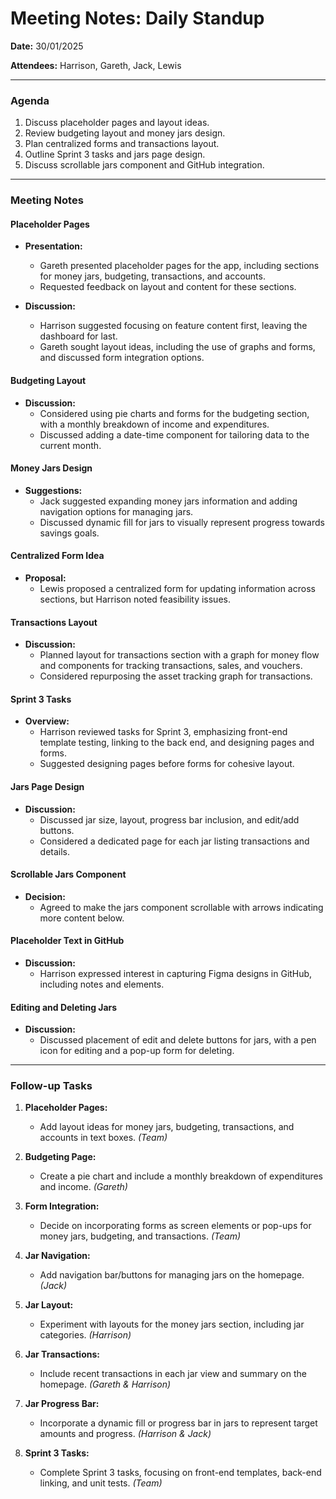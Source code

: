 # Meeting Notes: Daily Standup

**Date:** 30/01/2025

**Attendees:** Harrison, Gareth, Jack, Lewis

---

### Agenda

1. Discuss placeholder pages and layout ideas.
2. Review budgeting layout and money jars design.
3. Plan centralized forms and transactions layout.
4. Outline Sprint 3 tasks and jars page design.
5. Discuss scrollable jars component and GitHub integration.

---

### Meeting Notes

#### Placeholder Pages

- **Presentation:**
  - Gareth presented placeholder pages for the app, including sections for money jars, budgeting, transactions, and accounts.
  - Requested feedback on layout and content for these sections.

- **Discussion:**
  - Harrison suggested focusing on feature content first, leaving the dashboard for last.
  - Gareth sought layout ideas, including the use of graphs and forms, and discussed form integration options.

#### Budgeting Layout

- **Discussion:**
  - Considered using pie charts and forms for the budgeting section, with a monthly breakdown of income and expenditures.
  - Discussed adding a date-time component for tailoring data to the current month.

#### Money Jars Design

- **Suggestions:**
  - Jack suggested expanding money jars information and adding navigation options for managing jars.
  - Discussed dynamic fill for jars to visually represent progress towards savings goals.

#### Centralized Form Idea

- **Proposal:**
  - Lewis proposed a centralized form for updating information across sections, but Harrison noted feasibility issues.

#### Transactions Layout

- **Discussion:**
  - Planned layout for transactions section with a graph for money flow and components for tracking transactions, sales, and vouchers.
  - Considered repurposing the asset tracking graph for transactions.

#### Sprint 3 Tasks

- **Overview:**
  - Harrison reviewed tasks for Sprint 3, emphasizing front-end template testing, linking to the back end, and designing pages and forms.
  - Suggested designing pages before forms for cohesive layout.

#### Jars Page Design

- **Discussion:**
  - Discussed jar size, layout, progress bar inclusion, and edit/add buttons.
  - Considered a dedicated page for each jar listing transactions and details.

#### Scrollable Jars Component

- **Decision:**
  - Agreed to make the jars component scrollable with arrows indicating more content below.

#### Placeholder Text in GitHub

- **Discussion:**
  - Harrison expressed interest in capturing Figma designs in GitHub, including notes and elements.

#### Editing and Deleting Jars

- **Discussion:**
  - Discussed placement of edit and delete buttons for jars, with a pen icon for editing and a pop-up form for deleting.

---

### Follow-up Tasks

1. **Placeholder Pages:**
   - Add layout ideas for money jars, budgeting, transactions, and accounts in text boxes. *(Team)*

2. **Budgeting Page:**
   - Create a pie chart and include a monthly breakdown of expenditures and income. *(Gareth)*

3. **Form Integration:**
   - Decide on incorporating forms as screen elements or pop-ups for money jars, budgeting, and transactions. *(Team)*

4. **Jar Navigation:**
   - Add navigation bar/buttons for managing jars on the homepage. *(Jack)*

5. **Jar Layout:**
   - Experiment with layouts for the money jars section, including jar categories. *(Harrison)*

6. **Jar Transactions:**
   - Include recent transactions in each jar view and summary on the homepage. *(Gareth & Harrison)*

7. **Jar Progress Bar:**
   - Incorporate a dynamic fill or progress bar in jars to represent target amounts and progress. *(Harrison & Jack)*

8. **Sprint 3 Tasks:**
   - Complete Sprint 3 tasks, focusing on front-end templates, back-end linking, and unit tests. *(Team)*
